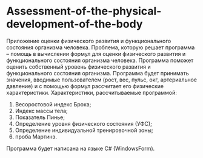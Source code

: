 # Assessment-of-the-physical-development-of-the-body
Приложение оценки физического развития и функционального состояния организма человека.
Проблема, которую решает программа – помощь в вычислении формул для оценки физического развития и функционального состояния организма человека. 
Программа поможет оценить собственный уровень физического развития и функционального состояния организма.
Программа будет принимать значения, вводимые пользователем (рост, вес, пульс, окг, артериальное давление) и с помощью формул рассчитает его физические характеристики.
Характеристики, рассчитываемые программой:
1.	Весоростовой индекс Брока;
2.	Индекс массы тела;
3.	Показатель Пинье;
4.	Определение уровня физического состояния (УФС);
5.	Определение индивидуальной тренировочной зоны;
6.	проба Мартинэ.

Программа будет написана на языке C# (WindowsForm).
